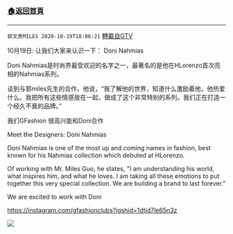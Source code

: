 ﻿###  [:house:返回首頁](https://github.com/ourhimalayas/txt)
---

`郭文贵MILES 2020-10-19T18:06:21` [轉載自GTV](https://gtv.org/web/#/UserInfo/5e596957357cc612d35a8044)

10月19日: 让我们大家来认识一下： Doni Nahmias 

Doni Nahmias是时尚界最受欢迎的名字之一，最著名的是他在HLorenzo首次亮相的Nahmias系列。

谈到与郭miles先生的合作，他说，“我了解他的世界，知道什么激励着他，他热爱什么。我把所有这些情感放在一起，做成了这个非常特别的系列。我们正在打造一个经久不衰的品牌。”

我们GFashion 很高兴能和Doni合作

Meet the Designers: Doni Nahmias

Doni Nahmias is one of the most up and coming names in fashion, best known for his Nahmias collection which debuted at HLorenzo. 

Of working with Mr. Miles Guo, he states, "I am understanding his world, what inspires him, and what he loves. I am taking all these emotions to put together this very special collection. We are building a brand to last forever."

We are excited to work with Doni

https://instagram.com/gfashionclubs?igshid=1dtjd7le65n3z

![](https://filegroup.gtv.org/cdn-cgi/image/width=600/https://filegroup.gtv.org/group4/default/20201019/18/06/0/41e66bf48bd055b441d262a8a71d8a34.jpeg)
